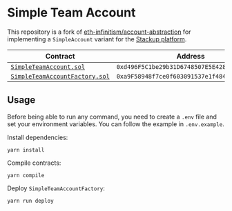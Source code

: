 # Simple Team Account

This repository is a fork of [eth-infinitism/account-abstraction](https://github.com/eth-infinitism/account-abstraction) for implementing a `SimpleAccount` variant for the [Stackup platform](https://stackup.fi/).

| Contract                                                                           | Address                                      |
| ---------------------------------------------------------------------------------- | -------------------------------------------- |
| [`SimpleTeamAccount.sol`](./contracts/samples/SimpleTeamAccount.sol)               | `0xd496F5C1be29b31D6748507E5E428e38f0F71798` |
| [`SimpleTeamAccountFactory.sol`](./contracts/samples/SimpleTeamAccountFactory.sol) | `0xa9F58948f7ce0f603091537e1f484825f97321b5` |

## Usage

Before being able to run any command, you need to create a `.env` file and set your environment variables. You can
follow the example in `.env.example`.

Install dependencies:

```shell
yarn install
```

Compile contracts:

```shell
yarn compile
```

Deploy `SimpleTeamAccountFactory`:

```shell
yarn run deploy
```
